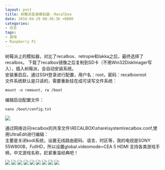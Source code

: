 ```yaml
---
layout: post
title: 树莓派变身模拟器--Recalbox
date: 2016-04-29 08:36:36 +0800
categories:
- 日志
tags:
- 游戏
- Raspberry Pi
---
```


树莓派上的模拟器，对比了recalbox、retropie和lakka之后，最终选择了recalbox。
下载了recalbox镜像之后复制到SD卡（不用Win32DiskImager写入），插入树莓派，会自动安装系统。    
安装重启后，通过SSH登录进行配置，用户名：root，密码：recalboxroot    
文件系统默认是只读的，需要重新挂在成可读写文件系统：

    mount -o remount, rw /boot 
    
编辑启动配置文件：

    nano /boot/config.txt 
    
![](http://i1328.photobucket.com/albums/w532/xwlogic/_zpswet0o9i6.jpg)

通过网络访问recalbox的共享文件\\RECALBOX\share\system\recalbox.conf,使用UltraEdit进行编辑：    
主要是关闭kodi系统，设置无线路由密码、语言、时区等，我的电视是SONY 55W800B，FullHD，所以设置global.videomode=CEA 5 HDMI
支持各类游戏手柄，中文游戏名称，赶紧重温经典吧！

![](http://i1328.photobucket.com/albums/w532/xwlogic/IMG_20160426_223301746_HDR_zpsapfgiqug.jpg)
![](http://i1328.photobucket.com/albums/w532/xwlogic/IMG_20160426_223324844_zps8ylcn1zp.jpg)
![](http://i1328.photobucket.com/albums/w532/xwlogic/IMG_20160426_223334248_zpsoilkf7qb.jpg)
![](http://i1328.photobucket.com/albums/w532/xwlogic/IMG_20160426_223343508_zpsnwniqjxg.jpg)
![](http://i1328.photobucket.com/albums/w532/xwlogic/IMG_20160426_223351094_zpsl9mggwlc.jpg)
![](http://i1328.photobucket.com/albums/w532/xwlogic/IMG_20160426_223416751_HDR_zpsyz6krg6z.jpg)
![](http://i1328.photobucket.com/albums/w532/xwlogic/IMG_20160426_223528475_zpsamx45wuz.jpg)
![](http://i1328.photobucket.com/albums/w532/xwlogic/IMG_20160426_223653920_zpswbhncf4w.jpg)
![](http://i1328.photobucket.com/albums/w532/xwlogic/IMG_20160426_223756690_zpskulymakn.jpg)

